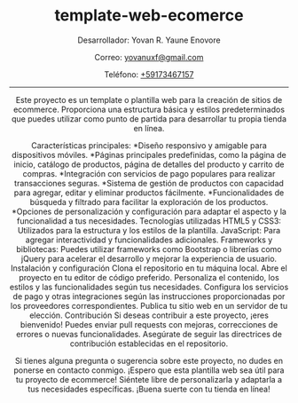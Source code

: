 
  <header>
    <h1>template-web-ecomerce</h1>
    <span>Desarrollador: Yovan R. Yaune Enovore</span>
    <p>Correo: <a href="mailto:yovanuxf@gmail.com">yovanuxf@gmail.com</a></p>
    <p>Teléfono: <a href="tel:+59173467157">+59173467157</a></p>
  <hr>
  Este proyecto es un template o plantilla web para la creación de sitios de ecommerce. Proporciona una estructura básica y estilos predeterminados que puedes utilizar como punto de partida para desarrollar tu propia tienda en línea.

Características principales:
  *Diseño responsivo y amigable para dispositivos móviles.
  *Páginas principales predefinidas, como la página de inicio, catálogo de productos, página de detalles del producto y         carrito de compras.
  *Integración con servicios de pago populares para realizar transacciones seguras.
  *Sistema de gestión de productos con capacidad para agregar, editar y eliminar productos fácilmente.
  *Funcionalidades de búsqueda y filtrado para facilitar la exploración de los productos.
  *Opciones de personalización y configuración para adaptar el aspecto y la funcionalidad a tus necesidades.
 Tecnologías utilizadas
  HTML5 y CSS3: Utilizados para la estructura y los estilos de la plantilla.
  JavaScript: Para agregar interactividad y funcionalidades adicionales.
  Frameworks y bibliotecas: Puedes utilizar frameworks como Bootstrap o librerías como jQuery para acelerar el desarrollo y   mejorar la experiencia de usuario.
Instalación y configuración
  Clona el repositorio en tu máquina local.
  Abre el proyecto en tu editor de código preferido.
  Personaliza el contenido, los estilos y las funcionalidades según tus necesidades.
  Configura los servicios de pago y otras integraciones según las instrucciones proporcionadas por los proveedores correspondientes.
  Publica tu sitio web en un servidor de tu elección.
  Contribución
  Si deseas contribuir a este proyecto, ¡eres bienvenido! Puedes enviar pull requests con mejoras, correcciones de errores o nuevas funcionalidades. Asegúrate de seguir las directrices de contribución establecidas en el repositorio.

Si tienes alguna pregunta o sugerencia sobre este proyecto, no dudes en ponerse en contacto conmigo.
¡Espero que esta plantilla web sea útil para tu proyecto de ecommerce! Siéntete libre de personalizarla y adaptarla a tus necesidades específicas. ¡Buena suerte con tu tienda en línea!
  </header>
